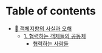 # Table of contents

* [🤖 객체지향의 사실과 오해](README.md)
  * [1. 협력하는 객체들의 공동체](undefined/1./README.md)
    * [협력하는 사람들](undefined/1./undefined.md)
